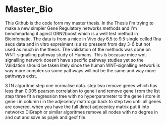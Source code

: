# Master_Bio
This Github is the code form my master thesis.
In the Thesis i'm trying to make a new simpler Gene Regulatory networks methods and I'm benchmarking it aginst GRN2boost which is a well test method in Bioinfomatic.
The data is from a mice in Vivo day 6.5 to 9.5 single celled Rna seqs data and in vitro expreiment is also pressent from day 3-6 but not used as much in the thesis.
The validation of the methods was done on WNT-signalling pathway study of Humans. This is becasue mice wnt-signalling network doesn't have specific pathway studies yet so the Validation should be taken litely  since the human WNT-signalling network is way more complex so some pathways will not be the same and way more pathways exist.

STN algoritme 
step one normalise data.
step two remove genes which has less than 0.005 pearson correlation to gene i and remove gene i rom the list
step three fit a regression tree with no hyperparameter to the gene i
store in gene i in column i in the adjecency matrix go back to step two until all genes are covered.
when you have the full direct adjecentcy matrix put it into networkx DiGraph or similar algoritmes 
remove all nodes with no degree in and out and save as pajek and gexf file.


